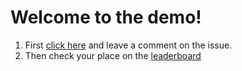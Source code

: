 Welcome to the demo!
==

1) First [click here](https://github.com/teamserverless/spotinst-webinar/issues/2) and leave a comment on the issue.
2) Then check your place on the [leaderboard](https://teamserverless.o6s.io/leaderboard-page)
